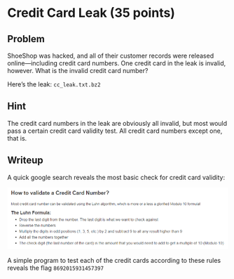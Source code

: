 # Credit Card Leak (35 points)

## Problem

ShoeShop was hacked, and all of their customer records were released online—including credit card numbers. One credit card in the leak is invalid, however. What is the invalid credit card number?

Here’s the leak: `cc_leak.txt.bz2`

## Hint

The credit card numbers in the leak are obviously all invalid, but most would pass a certain credit card validity test. All credit card numbers except one, that is.

## Writeup

A quick google search reveals the most basic check for credit card validity: 

![alt-text](https://github.com/unlimited-reagents/writeups-2018/raw/master/PACTF-2018/lovelace/credit-card-leak/validity.png "validity check")

A simple program to test each of the credit cards according to these rules reveals the flag `8692015931457397`